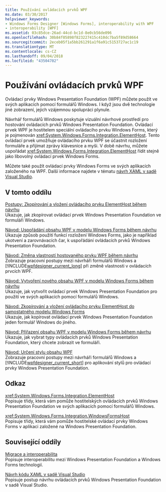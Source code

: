 ```yaml
---
title: Používání ovládacích prvků WPF
ms.date: 03/30/2017
helpviewer_keywords:
- Windows Forms Designer [Windows Forms], interoperability with WPF
- interoperability [WPF]
ms.assetid: 03c85dce-26ad-44cd-bc1d-8e0cb56de096
ms.openlocfilehash: 30b84f05898f823227415c410dc7ba5f89d58664
ms.sourcegitcommit: 2eceb05f1a5bb261291a1f6a91c5153727ac1c19
ms.translationtype: MT
ms.contentlocale: cs-CZ
ms.lasthandoff: 09/04/2018
ms.locfileid: "43504702"
---
```

# <a name="using-wpf-controls"></a>Používání ovládacích prvků WPF
Ovládací prvky Windows Presentation Foundation (WPF) můžete použít ve svých aplikacích pomocí formulářů Windows. I když jsou dvě technologie jiné zobrazení, jejich vzájemnou spolupráci plynule.  
  
 Návrhář formulářů Windows poskytuje vizuální návrhové prostředí pro hostování ovládacích prvků Windows Presentation Foundation. Ovládací prvek WPF je hostitelem speciální ovládacího prvku Windows Forms, který je pojmenován <xref:System.Windows.Forms.Integration.ElementHost>. Tento ovládací prvek umožňuje ovládacího prvku WPF se účastnit rozložení formuláře a přijímat zprávy klávesnice a myši. V době návrhu, můžete uspořádat <xref:System.Windows.Forms.Integration.ElementHost> řídit stejně jako libovolný ovládací prvek Windows Forms.  
  
 Můžete také použít ovládací prvky Windows Forms ve svých aplikacích založeného na WPF. Další informace najdete v tématu [návrh XAML v sadě Visual Studio](/visualstudio/designers/designing-xaml-in-visual-studio).  
  
## <a name="in-this-section"></a>V tomto oddílu  
 [Postupy: Zkopírování a vložení ovládacího prvku ElementHost během návrhu](../../../../docs/framework/winforms/advanced/how-to-copy-and-paste-an-elementhost-control-at-design-time.md)  
 Ukazuje, jak zkopírovat ovládací prvek Windows Presentation Foundation ve formuláři Windows.  
  
 [Návod: Uspořádání obsahu WPF v modelu Windows Forms během návrhu](../../../../docs/framework/winforms/advanced/walkthrough-arranging-wpf-content-on-windows-forms-at-design-time.md)  
 Ukazuje způsob použití funkcí rozložení Windows Forms, jako je například ukotvení a zarovnávacích čar, k uspořádání ovládacích prvků Windows Presentation Foundation.  
  
 [Návod: Změna vlastností hostovaného prvku WPF během návrhu](../../../../docs/framework/winforms/advanced/walkthrough-changing-properties-of-a-hosted-wpf-element-at-design-time.md)  
 Zobrazuje pracovní postupy mezi návrháři formulářů Windows a [!INCLUDE[wpfdesigner_current_long](../../../../includes/wpfdesigner-current-long-md.md)] při změně vlastnosti v ovládacích prvcích WPF.  
  
 [Návod: Vytvoření nového obsahu WPF v modelu Windows Forms během návrhu](../../../../docs/framework/winforms/advanced/walkthrough-creating-new-wpf-content-on-windows-forms-at-design-time.md)  
 Ukazuje, jak vytvořit ovládací prvek Windows Presentation Foundation pro použití ve svých aplikacích pomocí formulářů Windows.  
  
 [Návod: Zkopírování a vložení ovládacího prvku ElementHost do samostatného modelu Windows Forms](../../../../docs/framework/winforms/advanced/copy--paste-an-elementhost-control-into-forms.md)  
 Ukazuje, jak kopírovat ovládací prvek Windows Presentation Foundation jeden formulář Windows do jiného.  
  
 [Návod: Přiřazení obsahu WPF v modelu Windows Forms během návrhu](../../../../docs/framework/winforms/advanced/walkthrough-assigning-wpf-content-on-windows-forms-at-design-time.md)  
 Ukazuje, jak vybrat typy ovládacích prvků Windows Presentation Foundation, který chcete zobrazit ve formuláři.  
  
 [Návod: Určení stylu obsahu WPF](../../../../docs/framework/winforms/advanced/walkthrough-styling-wpf-content.md)  
 Zobrazuje pracovní postupy mezi návrháři formulářů Windows a [!INCLUDE[wpfdesigner_current_short](../../../../includes/wpfdesigner-current-short-md.md)] pro aplikování stylů pro ovládací prvky Windows Presentation Foundation.  
  
## <a name="reference"></a>Odkaz  
 <xref:System.Windows.Forms.Integration.ElementHost>  
 Popisuje třídy, která vám pomůže hostitelských ovládacích prvků Windows Presentation Foundation ve svých aplikacích pomocí formulářů Windows.  
  
 <xref:System.Windows.Forms.Integration.WindowsFormsHost>  
 Popisuje třídy, která vám pomůže hostitelské ovládací prvky Windows Forms v aplikaci založené na Windows Presentation Foundation.  
  
## <a name="related-sections"></a>Související oddíly  
 [Migrace a interoperabilita](../../../../docs/framework/wpf/advanced/migration-and-interoperability.md)  
 Popisuje interoperabilitu mezi Windows Presentation Foundation a Windows Forms technologií.  
  
 [Návrh kódu XAML v sadě Visual Studio](/visualstudio/designers/designing-xaml-in-visual-studio)  
 Popisuje postup návrhu ovládacích prvků Windows Presentation Foundation v sadě Visual Studio.
